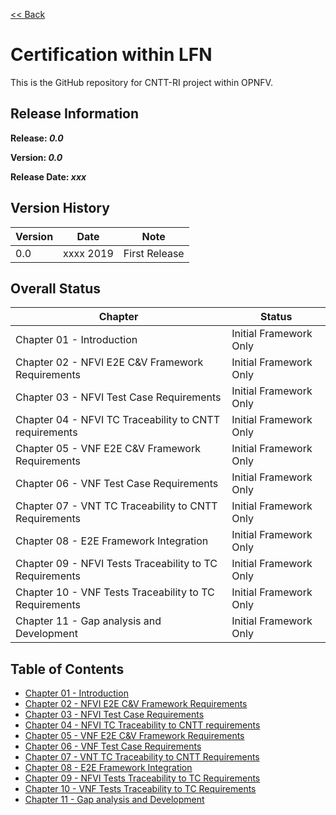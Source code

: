 [<< Back](../)

# Certification within LFN

This is the GitHub repository for CNTT-RI project within OPNFV.

## Release Information
**Release: _0.0_**

**Version: _0.0_**

**Release Date: _xxx_**

## Version History

| Version | Date | Note
| --- | --- | --- |
| 0.0 | xxxx 2019 | First Release|


## Overall Status

| Chapter | Status |
| --- | --- |
| Chapter 01 - Introduction | Initial Framework Only |
| Chapter 02 - NFVI E2E C&V Framework Requirements | Initial Framework Only |
| Chapter 03 - NFVI Test Case Requirements | Initial Framework Only |
| Chapter 04 - NFVI TC Traceability to CNTT requirements | Initial Framework Only |
| Chapter 05 - VNF E2E C&V Framework Requirements | Initial Framework Only |
| Chapter 06 - VNF Test Case Requirements | Initial Framework Only |
| Chapter 07 - VNT TC Traceability to CNTT Requirements | Initial Framework Only |
| Chapter 08 - E2E Framework Integration | Initial Framework Only |
| Chapter 09 - NFVI Tests Traceability to TC Requirements | Initial Framework Only |
| Chapter 10 - VNF Tests Traceability to TC Requirements | Initial Framework Only |
| Chapter 11 - Gap analysis and Development | Initial Framework Only |

## Table of Contents
* [Chapter 01 - Introduction](chapters/chapter01.md)
* [Chapter 02 - NFVI E2E C&V Framework Requirements](chapters/chapter02.md)
* [Chapter 03 - NFVI Test Case Requirements](chapters/chapter03.md)
* [Chapter 04 - NFVI TC Traceability to CNTT requirements ](chapters/chapter04.md)
* [Chapter 05 - VNF E2E C&V Framework Requirements](chapters/chapter05.md)
* [Chapter 06 - VNF Test Case Requirements](chapters/chapter06.md)
* [Chapter 07 - VNT TC Traceability to CNTT Requirements](chapters/chapter07.md)
* [Chapter 08 - E2E Framework Integration](chapters/chapter08.md)
* [Chapter 09 - NFVI Tests Traceability to TC Requirements](chapters/chapter09.md)
* [Chapter 10 - VNF Tests Traceability to TC Requirements](chapters/chapter10.md)
* [Chapter 11 - Gap analysis and Development](chapters/chapter11.md)

